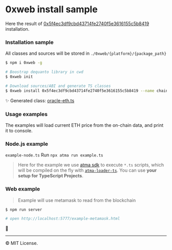 # 0xweb install sample

Here the result of [0x5f4ec3df9cbd43714fe2740f5e3616155c5b8419](https://etherscan.io/address/0x5f4ec3df9cbd43714fe2740f5e3616155c5b8419) installation.

### Installation sample

All classes and sources will be stored in `./0xweb/{platform}/{package_path}`

```bash
$ npm i 0xweb -g

# Boostrap dequanto library in cwd
$ 0xweb init

# Download sources/ABI and generate TS classes
$ 0xweb install 0x5f4ec3df9cbd43714fe2740f5e3616155c5b8419 --name chainlink/oracle-eth --chain eth
```

✨ Generated class: [oracle-eth.ts](./0xweb/eth/chainlink/oracle-eth/oracle-eth.ts)

### Usage examples

The examples will load current ETH price from the on-chain data, and print it to console.
### Node.js example

`example-node.ts` Run `npx atma run example.ts`

> Here for the example we use [atma sdk](https://github.com/atmajs/atma.toolkit) to execute `*.ts` scripts, which will be compiled on the fly with [`atma-loader-ts`](https://github.com/tenbits/atma-loader-ts). You can use **your setup for TypeScript Projects**.


### Web example

> Example will use metamask to read from the blockchain

```bash
$ npm run server

# open http://localhost:5777/example-metamask.html
```

🏁

----
©️ MIT License.
